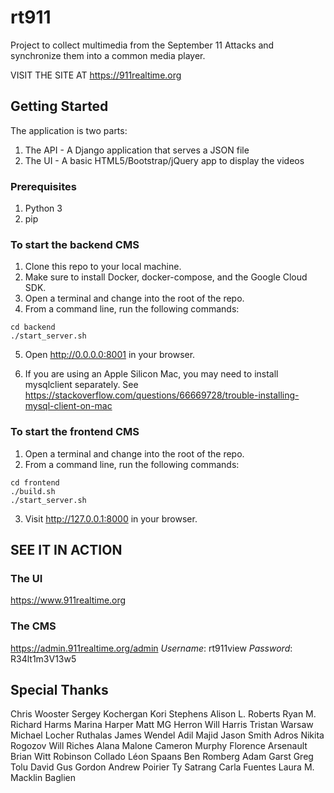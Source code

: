 # rt911

Project to collect multimedia from the September 11 Attacks and synchronize them into a common media player.

VISIT THE SITE AT https://911realtime.org

## Getting Started

The application is two parts:

1. The API - A Django application that serves a JSON file
2. The UI - A basic HTML5/Bootstrap/jQuery app to display the videos

### Prerequisites

1. Python 3
2. pip

### To start the backend CMS

1. Clone this repo to your local machine.
2. Make sure to install Docker, docker-compose, and the Google Cloud SDK.
3. Open a terminal and change into the root of the repo.
4. From a command line, run the following commands:

```
cd backend
./start_server.sh
```

5. Open <http://0.0.0.0:8001> in your browser.

6. If you are using an Apple Silicon Mac, you may need to install mysqlclient separately. See https://stackoverflow.com/questions/66669728/trouble-installing-mysql-client-on-mac

### To start the frontend CMS

1. Open a terminal and change into the root of the repo.
2. From a command line, run the following commands:

```
cd frontend
./build.sh
./start_server.sh
```

3. Visit <http://127.0.0.1:8000> in your browser.

## SEE IT IN ACTION

### The UI

<https://www.911realtime.org>

### The CMS

<https://admin.911realtime.org/admin>
*Username*: rt911view
*Password*: R34lt1m3V13w5

## Special Thanks
Chris Wooster
Sergey Kochergan
Kori Stephens
Alison L. Roberts
Ryan M.
Richard Harms
Marina Harper
Matt MG Herron
Will Harris
Tristan Warsaw
Michael Locher
Ruthalas
James Wendel
Adil Majid
Jason Smith
Adros
Nikita Rogozov
Will Riches
Alana Malone
Cameron Murphy
Florence Arsenault
Brian Witt
Robinson Collado
Léon Spaans
Ben Romberg
Adam Garst
Greg
Tolu
David
Gus Gordon
Andrew Poirier
Ty Satrang
Carla Fuentes
Laura M. Macklin Baglien
